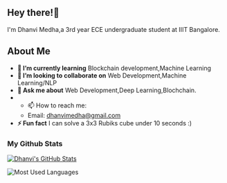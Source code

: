 
<h2 align="left">Hey there!👋</h2>

I'm Dhanvi Medha,a 3rd year ECE undergraduate student at IIIT Bangalore. 

<h2>About Me</h2>

* **🌱 I’m currently learning** Blockchain development,Machine Learning
* **👯 I’m looking to collaborate on** Web Development,Machine Learning/NLP
* **💬 Ask me about** Web Development,Deep Learning,Blochchain.
* - 📫 How to reach me: 
  - Email: dhanvimedha@gmail.com
* **⚡ Fun fact** I can solve a 3x3 Rubiks cube under 10 seconds :)

### My Github Stats

[![Dhanvi's GitHub Stats](https://github-readme-stats.vercel.app/api?username=unbalancedvariance&count_private=true&show_icons=true&bg_color=30,a96443,904e95&title_color=fff&text_color=fff&icon_color=fff)](https://github.com/unbalancedvariance)

![Most Used Languages](https://github-readme-stats.vercel.app/api/top-langs?username=unbalancedvariance&bg_color=30,a96443,904e95&title_color=fff&text_color=fff&icon_color=fff&layout=compact&langs_count=10)
 
 
